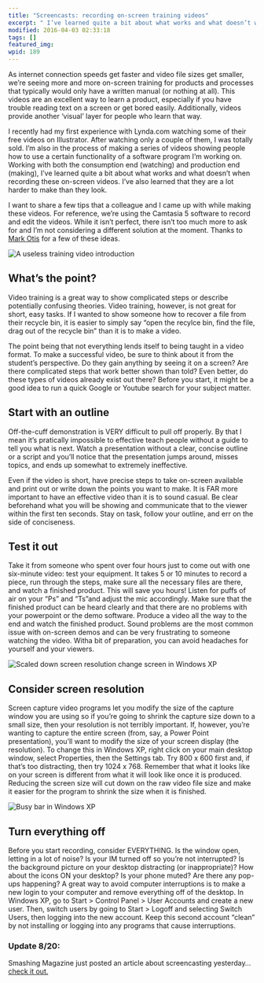 ```yaml
---
title: "Screencasts: recording on-screen training videos"
excerpt: " I’ve learned quite a bit about what works and what doesn’t when recording on-screen videos. I want to share a few tips that a colleague and I came up with while making these videos."
modified: 2016-04-03 02:33:18
tags: []
featured_img:
wpid: 189
---
```



As internet connection speeds get faster and video file sizes get smaller, we’re seeing more and more on-screen training for products and processes that typically would only have a written manual (or nothing at all). This videos are an excellent way to learn a product, especially if you have trouble reading text on a screen or get bored easily. Additionally, videos provide another ‘visual’ layer for people who learn that way.

I recently had my first experience with Lynda.com watching some of their free videos on Illustrator. After watching only a couple of them, I was totally sold. I’m also in the process of making a series of videos showing people how to use a certain functionality of a software program I’m working on. Working with both the consumption end (watching) and production end (making), I’ve learned quite a bit about what works and what doesn’t when recording these on-screen videos. I’ve also learned that they are a lot harder to make than they look.

I want to share a few tips that a colleague and I came up with while making these videos. For reference, we’re using the Camtasia 5 software to record and edit the videos. While it isn’t perfect, there isn’t too much more to ask for and I’m not considering a different solution at the moment. Thanks to [Mark Otis](http://www.linkedin.com/in/mjotis) for a few of these ideas.

![](/_images/2008/08/train_vid_01.jpg "A useless training video introduction")
## What’s the point?

Video training is a great way to show complicated steps or describe potentially confusing theories. Video training, however, is not great for short, easy tasks. If I wanted to show someone how to recover a file from their recycle bin, it is easier to simply say “open the recylce bin, find the file, drag out of the recycle bin” than it is to make a video.

The point being that not everything lends itself to being taught in a video format. To make a successful video, be sure to think about it from the student’s perspective. Do they gain anything by seeing it on a screen? Are there complicated steps that work better shown than told? Even better, do these types of videos already exist out there? Before you start, it might be a good idea to run a quick Google or Youtube search for your subject matter.
## Start with an outline

Off-the-cuff demonstration is VERY difficult to pull off properly. By that I mean it’s pratically impossible to effective teach people without a guide to tell you what is next. Watch a presentation without a clear, concise outline or a script and you’ll notice that the presentation jumps around, misses topics, and ends up somewhat to extremely ineffective.

Even if the video is short, have precise steps to take on-screen available and print out or write down the points you want to make. It is FAR more important to have an effective video than it is to sound casual. Be clear beforehand what you will be showing and communicate that to the viewer within the first ten seconds. Stay on task, follow your outline, and err on the side of conciseness.
## Test it out

Take it from someone who spent over four hours just to come out with one six-minute video: test your equipment. It takes 5 or 10 minutes to record a piece, run through the steps, make sure all the necessary files are there, and watch a finished product. This will save you hours! Listen for puffs of air on your “Ps” and “Ts”and adjust the mic accordingly. Make sure that the finished product can be heard clearly and that there are no problems with your powerpoint or the demo software. Produce a video all the way to the end and watch the finished product. Sound problems are the most common issue with on-screen demos and can be very frustrating to someone watching the video. Witha bit of preparation, you can avoid headaches for yourself and your viewers.

![](/_images/2008/08/train_vid_03.jpg "Scaled down screen resolution change screen in Windows XP")
## Consider screen resolution

Screen capture video programs let you modify the size of the capture window you are using so if you’re going to shrink the capture size down to a small size, then your resolution is not terribly important. If, however, you’re wanting to capture the entire screen (from, say, a Power Point presentation), you’ll want to modify the size of your screen display (the resolution). To change this in Windows XP, right click on your main desktop window, select Properties, then the Settings tab. Try 800 x 600 first and, if that’s too distracting, then try 1024 x 768. Remember that what it looks like on your screen is different from what it will look like once it is produced. Reducing the screen size will cut down on the raw video file size and make it easier for the program to shrink the size when it is finished.

![](/_images/2008/08/train_vid_02.jpg "Busy bar in Windows XP")
## Turn everything off

Before you start recording, consider EVERYTHING. Is the window open, letting in a lot of noise? Is your IM turned off so you’re not interrupted? Is the background picture on your desktop distracting (or inappropriate)? How about the icons ON your desktop? Is your phone muted? Are there any pop-ups happening? A great way to avoid computer interruptions is to make a new login to your computer and remove everything off of the desktop. In Windows XP, go to Start &gt; Control Panel &gt; User Accounts and create a new user. Then, switch users by going to Start &gt; Logoff and selecting Switch Users, then logging into the new account. Keep this second account “clean” by not installing or logging into any programs that cause interruptions.

### Update 8/20:

Smashing Magazine just posted an article about screencasting yesterday… [check it out.](http://www.smashingmagazine.com/2008/08/19/screencasting-how-to-start/)
